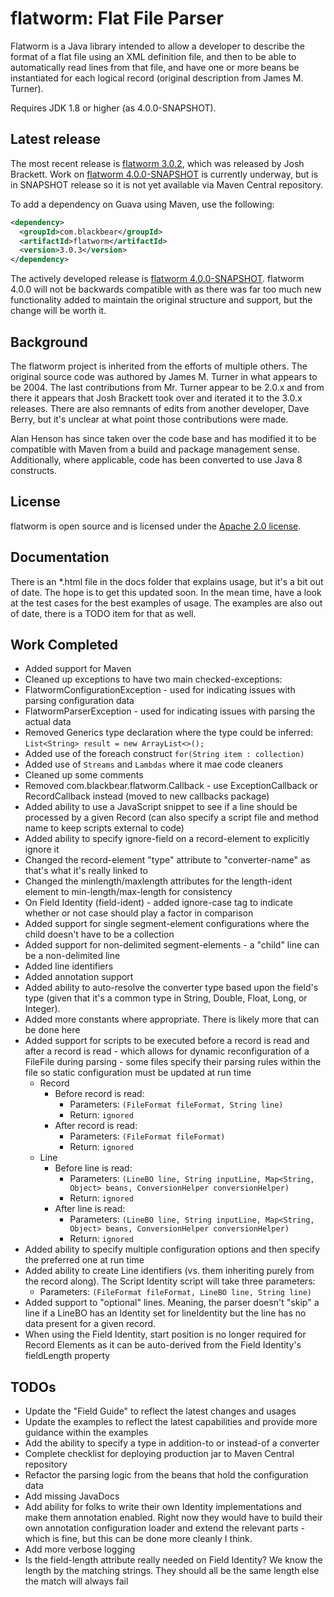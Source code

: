 flatworm: Flat File Parser
=====================================
Flatworm is a Java library intended to allow a developer to describe the format of a flat file using an XML definition file, and then to be able to automatically read lines from that file, and have one or more beans be instantiated for each logical record (original description from James M. Turner). 

Requires JDK 1.8 or higher (as 4.0.0-SNAPSHOT).

Latest release
--------------
The most recent release is [flatworm 3.0.2][], which was released by Josh Brackett. Work on [flatworm 4.0.0-SNAPSHOT][] is currently underway, but is in SNAPSHOT release so it is not yet available via Maven Central repository.

To add a dependency on Guava using Maven, use the following:

```xml
<dependency>
  <groupId>com.blackbear</groupId>
  <artifactId>flatworm</artifactId>
  <version>3.0.3</version>
</dependency>
```

The actively developed release is [flatworm 4.0.0-SNAPSHOT][]. flatworm 4.0.0 will not be backwards compatible with as there was far too much new functionality added to maintain the original structure and support, but the change will be worth it.

Background
----------
The flatworm project is inherited from the efforts of multiple others. The original source code was authored by James M. Turner in what appears to be 2004. The last contributions from Mr. Turner appear to be 2.0.x and from there it appears that Josh Brackett took over and iterated it to the 3.0.x releases. There are also remnants of edits from another developer, Dave Berry, but it's unclear at what point those contributions were made.

Alan Henson has since taken over the code base and has modified it to be compatible with Maven from a build and package management sense. Additionally, where applicable, code has been converted to use Java 8 constructs. 

License
-------
flatworm is open source and is licensed under the [Apache 2.0 license](http://www.apache.org/licenses/LICENSE-2.0).

Documentation
-------------
There is an *.html file in the docs folder that explains usage, but it's a bit out of date. The hope is to get this updated soon. In the mean time, have a look at the test cases for the best examples of usage. The examples are also out of date, there is a TODO item for that as well.

Work Completed
--------------
* Added support for Maven
* Cleaned up exceptions to have two main checked-exceptions: 
 * FlatwormConfigurationException - used for indicating issues with parsing configuration data
 * FlatwormParserException - used for indicating issues with parsing the actual data
* Removed Generics type declaration where the type could be inferred: `List<String> result = new ArrayList<>();`
* Added use of the foreach construct `for(String item : collection)`
* Added use of `Streams` and `Lambdas` where it mae code cleaners
* Cleaned up some comments
* Removed com.blackbear.flatworm.Callback - use ExceptionCallback or RecordCallback instead (moved to new callbacks package)
* Added ability to use a JavaScript snippet to see if a line should be processed by a given Record (can also specify a script file and method name to keep scripts external to code)
* Added ability to specify ignore-field on a record-element to explicitly ignore it
* Changed the record-element "type" attribute to "converter-name" as that's what it's really linked to
* Changed the minlength/maxlength attributes for the length-ident element to min-length/max-length for consistency
* On Field Identity (field-ident) - added ignore-case tag to indicate whether or not case should play a factor in comparison
* Added support for single segment-element configurations where the child doesn't have to be a collection
* Added support for non-delimited segment-elements - a "child" line can be a non-delimited line
* Added line identifiers
* Added annotation support
* Added ability to auto-resolve the converter type based upon the field's type (given that it's a common type in String, Double, Float, Long, or Integer).
* Added more constants where appropriate. There is likely more that can be done here
* Added support for scripts to be executed before a record is read and after a record is read - which allows for dynamic reconfiguration of a FileFile during parsing - some files specify their parsing rules within the file so static configuration must be updated at run time
	* Record
		* Before record is read:
			* Parameters: `(FileFormat fileFormat, String line)`
			* Return: `ignored`
		* After record is read:
			* Parameters: `(FileFormat fileFormat)`
			* Return: `ignored`
	* Line
		* Before line is read:
			* Parameters: `(LineBO line, String inputLine, Map<String, Object> beans, ConversionHelper conversionHelper)`
			* Return: `ignored`
		* After line is read:
			* Parameters: `(LineBO line, String inputLine, Map<String, Object> beans, ConversionHelper conversionHelper)`
			* Return: `ignored`
* Added ability to specify multiple configuration options and then specify the preferred one at run time
* Added ability to create Line identifiers (vs. them inheriting purely from the record along). The Script Identity script will take three parameters:
	* Parameters: `(FileFormat fileFormat, LineBO line, String line)`
* Added support to "optional" lines. Meaning, the parser doesn't "skip" a line if a LineBO has an Identity set for lineIdentity but the line has no data present for a given record.
* When using the Field Identity, start position is no longer required for Record Elements as it can be auto-derived from the Field Identity's fieldLength property

TODOs
-------
* Update the "Field Guide" to reflect the latest changes and usages
* Update the examples to reflect the latest capabilities and provide more guidance within the examples
* Add the ability to specify a type in addition-to or instead-of a converter
* Complete checklist for deploying production jar to Maven Central repository
* Refactor the parsing logic from the beans that hold the configuration data
* Add missing JavaDocs
* Add ability for folks to write their own Identity implementations and make them annotation enabled. Right now they would have to build their own annotation configuration loader and extend the relevant parts - which is fine, but this can be done more cleanly I think.
* Add more verbose logging
* Is the field-length attribute really needed on Field Identity? We know the length by the matching strings. They should all be the same length else the match will always fail

[flatworm 3.0.2]: https://github.com/trx/flatworm
[flatworm 4.0.0-SNAPSHOT]: https://github.com/ahenson/flatworm